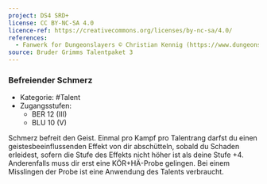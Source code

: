 ```yaml
---
project: DS4 SRD+
license: CC BY-NC-SA 4.0
licence-ref: https://creativecommons.org/licenses/by-nc-sa/4.0/
references: 
  - Fanwerk for Dungeonslayers © Christian Kennig (https://www.dungeonslayers.net/)
source: Bruder Grimms Talentpaket 3
---
```


### Befreiender Schmerz

- Kategorie: #Talent
- Zugangsstufen:
  - BER 12 (III)
  - BLU 10 (V)

Schmerz befreit den Geist. Einmal pro Kampf pro Talentrang darfst du einen geistesbeeinflussenden Effekt von dir abschütteln, sobald du Schaden erleidest, sofern die Stufe des Effekts nicht höher ist als deine Stufe +4. Anderenfalls muss dir erst eine KÖR+HÄ-Probe gelingen. Bei einem Misslingen der Probe ist eine Anwendung des Talents verbraucht.

